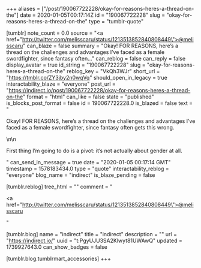 +++
aliases = ["/post/190067722228/okay-for-reasons-heres-a-thread-on-the"]
date = 2020-01-05T00:17:14Z
id = "190067722228"
slug = "okay-for-reasons-heres-a-thread-on-the"
type = "tumblr-quote"

[tumblr]
note_count = 0.0
source = "<a href=\"http://twitter.com/melisscaru/status/1213513852840808449\">@melisscaru</a>"
can_blaze = false
summary = "Okay! FOR REASONS, here’s a thread on the challenges and advantages I’ve faced as a female swordfighter, since fantasy often..."
can_reblog = false
can_reply = false
display_avatar = true
id_string = "190067722228"
slug = "okay-for-reasons-heres-a-thread-on-the"
reblog_key = "VkQh3WJr"
short_url = "https://tmblr.co/ZY3jby2n0wqVq"
should_open_in_legacy = true
interactability_blaze = "everyone"
post_url = "https://indirect.io/post/190067722228/okay-for-reasons-heres-a-thread-on-the"
format = "html"
can_like = false
state = "published"
is_blocks_post_format = false
id = 190067722228.0
is_blazed = false
text = "<p>Okay! FOR REASONS, here&rsquo;s a thread on the challenges and advantages I&rsquo;ve faced as a female swordfighter, since fantasy often gets this wrong.</p>\n\n<p>First thing I&rsquo;m going to do is a pivot: it&rsquo;s not actually about gender at all.</p>"
can_send_in_message = true
date = "2020-01-05 00:17:14 GMT"
timestamp = 1578183434.0
type = "quote"
interactability_reblog = "everyone"
blog_name = "indirect"
is_blaze_pending = false

[tumblr.reblog]
tree_html = ""
comment = "<p><a href=\"http://twitter.com/melisscaru/status/1213513852840808449\">@melisscaru</a></p>"

[tumblr.blog]
name = "indirect"
title = "indirect"
description = ""
url = "https://indirect.io/"
uuid = "t:PgyUJU3SA2Klwyt81UWAwQ"
updated = 1739927643.0
can_show_badges = false

[tumblr.blog.tumblrmart_accessories]
+++
